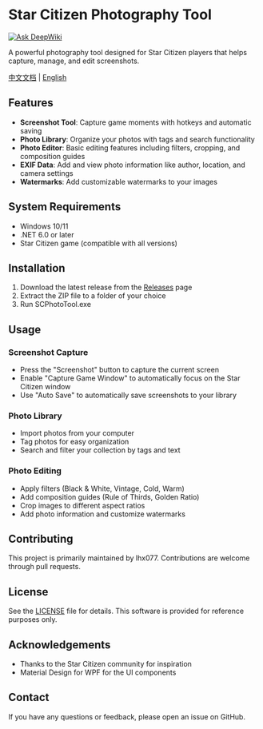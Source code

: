 # Star Citizen Photography Tool
[![Ask DeepWiki](https://deepwiki.com/badge.svg)](https://deepwiki.com/lhx077/Star-Citizen-Photo-Tool)

A powerful photography tool designed for Star Citizen players that helps capture, manage, and edit screenshots.

[中文文档](README_CN.md) | [English](README.md)

## Features

- **Screenshot Tool**: Capture game moments with hotkeys and automatic saving
- **Photo Library**: Organize your photos with tags and search functionality
- **Photo Editor**: Basic editing features including filters, cropping, and composition guides
- **EXIF Data**: Add and view photo information like author, location, and camera settings
- **Watermarks**: Add customizable watermarks to your images

## System Requirements

- Windows 10/11
- .NET 6.0 or later
- Star Citizen game (compatible with all versions)

## Installation

1. Download the latest release from the [Releases](https://github.com/lhx077/Star-Citizen-Photo-Tool/releases) page
2. Extract the ZIP file to a folder of your choice
3. Run SCPhotoTool.exe

## Usage

### Screenshot Capture

- Press the "Screenshot" button to capture the current screen
- Enable "Capture Game Window" to automatically focus on the Star Citizen window
- Use "Auto Save" to automatically save screenshots to your library

### Photo Library

- Import photos from your computer
- Tag photos for easy organization
- Search and filter your collection by tags and text

### Photo Editing

- Apply filters (Black & White, Vintage, Cold, Warm)
- Add composition guides (Rule of Thirds, Golden Ratio)
- Crop images to different aspect ratios
- Add photo information and customize watermarks

## Contributing

This project is primarily maintained by lhx077. Contributions are welcome through pull requests.

## License

See the [LICENSE](LICENSE) file for details. This software is provided for reference purposes only.

## Acknowledgements

- Thanks to the Star Citizen community for inspiration
- Material Design for WPF for the UI components

## Contact

If you have any questions or feedback, please open an issue on GitHub. 
